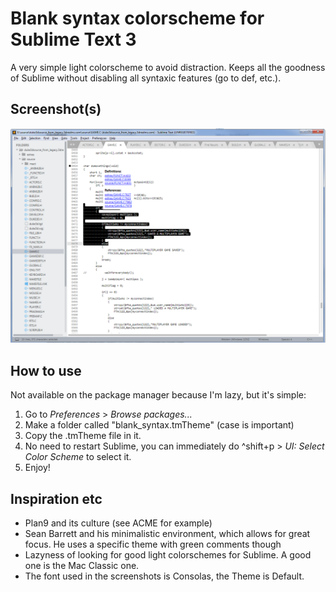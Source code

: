 # Blank syntax colorscheme for Sublime Text 3

A very simple light colorscheme to avoid distraction. Keeps all the goodness of Sublime without disabling all syntaxic features (go to def, etc.).

## Screenshot(s)
![screenshot](/screenshot.png)

## How to use
Not available on the package manager because I'm lazy, but it's simple:
1. Go to *Preferences* > *Browse packages...*
2. Make a folder called "blank_syntax.tmTheme" (case is important)
3. Copy the .tmTheme file in it.
4. No need to restart Sublime, you can immediately do ^shift+p > *UI: Select Color Scheme* to select it.
5. Enjoy!

## Inspiration etc
* Plan9 and its culture (see ACME for example)
* Sean Barrett and his minimalistic environment, which allows for great focus. He uses a specific theme with green comments though
* Lazyness of looking for good light colorschemes for Sublime. A good one is the Mac Classic one.
* The font used in the screenshots is Consolas, the Theme is Default.